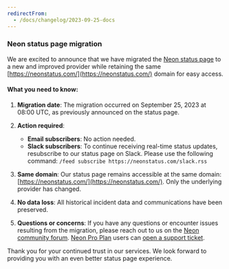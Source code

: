 ```yaml
---
redirectFrom:
  - /docs/changelog/2023-09-25-docs
---
```


### Neon status page migration

We are excited to announce that we have migrated the [Neon status page](https://neonstatus.com/) to a new and improved provider while retaining the same [https://neonstatus.com/](https://neonstatus.com/) domain for easy access.

#### What you need to know:

1. **Migration date**: The migration occurred on September 25, 2023 at 08:00 UTC, as previously announced on the status page.
2. **Action required**:

    - **Email subscribers**: No action needed.
    - **Slack subscribers**: To continue receiving real-time status updates, resubscribe to our status page on Slack. Please use the following command: `/feed subscribe https://neonstatus.com/slack.rss`

3. **Same domain**: Our status page remains accessible at the same domain: [https://neonstatus.com/](https://neonstatus.com/). Only the underlying provider has changed.
4. **No data loss**: All historical incident data and communications have been preserved.
5. **Questions or concerns**: If you have any questions or encounter issues resulting from the migration, please reach out to us on the [Neon community forum](https://community.neon.tech/). [Neon Pro Plan](/docs/introduction/pro-plan) users can [open a support ticket](/docs/introduction/support).

Thank you for your continued trust in our services. We look forward to providing you with an even better status page experience.
